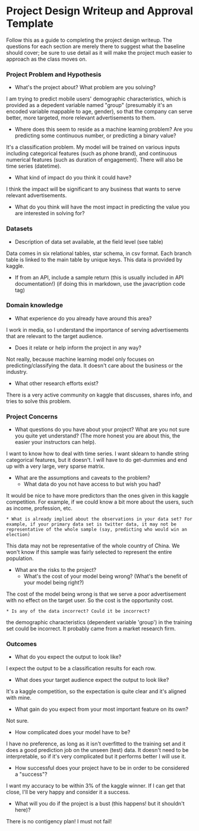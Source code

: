 # Project Design Writeup and Approval Template

Follow this as a guide to completing the project design writeup. The questions for each section are merely there to suggest what the baseline should cover; be sure to use detail as it will make the project much easier to approach as the class moves on.

### Project Problem and Hypothesis

* What's the project about? What problem are you solving?

I am trying to predict mobile users' demographic characteristics, which is provided as a depedent variable named "group" (presumably it's an encoded variable mappable to age, gender), so that the company can serve better, more targeted, more relevant advertisements to them.

* Where does this seem to reside as a machine learning problem? Are you predicting some continuous number, or predicting a binary value?

It's a classification problem. My model will be trained on various inputs including categorical features (such as phone brand), and continuous numerical features (such as duration of engagement). There will also be time series (datetime).

* What kind of impact do you think it could have?

I think the impact will be significant to any business that wants to serve relevant advertisements.

* What do you think will have the most impact in predicting the value you are interested in solving for?




### Datasets

* Description of data set available, at the field level (see table)

Data comes in six relational tables, star schema, in csv format. Each branch table is linked to the main table by unique keys. This data is provided by kaggle.
 

* If from an API, include a sample return (this is usually included in API documentation!) (if doing this in markdown, use the javacription code tag)




### Domain knowledge
* What experience do you already have around this area?

I work in media, so I understand the importance of serving advertisements that are relevant to the target audience.

* Does it relate or help inform the project in any way?

Not really, because machine learning model only focuses on predicting/classifying the data. It doesn't care about the business or the industry.

* What other research efforts exist?

There is a very active community on kaggle that discusses, shares info, and tries to solve this problem.


### Project Concerns

* What questions do you have about your project? What are you not sure you quite yet understand? (The more honest you are about this, the easier your instructors can help).

I want to know how to deal with time series. I want sklearn to handle string categorical features, but it doesn't. I will have to do get-dummies and end up with a very large, very sparse matrix.

* What are the assumptions and caveats to the problem?
    * What data do you not have access to but wish you had?

It would be nice to have more predictors than the ones given in this kaggle competition. For example, if we could know a bit more about the users, such as income, profession, etc.
    
    * What is already implied about the observations in your data set? For example, if your primary data set is twitter data, it may not be representative of the whole sample (say, predicting who would win an election)

This data may not be representative of the whole country of China.  We won't know if this sample was fairly selected to represent the entire population.
    
* What are the risks to the project?
    * What's the cost of your model being wrong? (What's the benefit of your model being right?)
    
The cost of the model being wrong is that we serve a poor advertisement with no effect on the target user.  So the cost is the opportunity cost.
    
    * Is any of the data incorrect? Could it be incorrect?

the demographic characteristics (dependent variable 'group') in the training set could be incorrect.  It probably came from a market research firm.


### Outcomes
* What do you expect the output to look like?

I expect the output to be a classification results for each row.

* What does your target audience expect the output to look like?

It's a kaggle competition, so the expectation is quite clear and it's aligned with mine.

* What gain do you expect from your most important feature on its own?

Not sure.

* How complicated does your model have to be?

I have no preference, as long as it isn't overfitted to the training set and it does a good prediction job on the unseen (test) data.  It doesn't need to be interpretable, so if it's very complicated but it performs better I will use it.

* How successful does your project have to be in order to be considered a "success"?

I want my accuracy to be within 3% of the kaggle winner.  If I can get that close, I'll be very happy and consider it a success.

* What will you do if the project is a bust (this happens! but it shouldn't here)?

There is no contigency plan! I must not fail!

